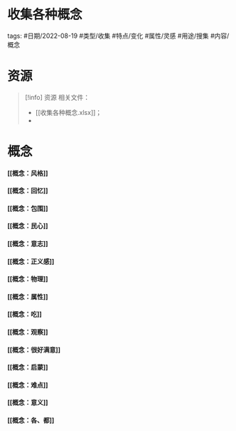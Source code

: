 # 收集各种概念

tags: #日期/2022-08-19 #类型/收集 #特点/变化 #属性/灵感 #用途/搜集 #内容/概念 


# 资源 

> [!info] 资源
> 相关文件：
> - [[收集各种概念.xlsx]]；
> - 

# 概念

#### [[概念：风格]]

#### [[概念：回忆]]

#### [[概念：包围]]

#### [[概念：民心]]

#### [[概念：意志]]

#### [[概念：正义感]]

#### [[概念：物理]]

#### [[概念：属性]]

#### [[概念：吃]]

#### [[概念：观察]]

#### [[概念：很好满意]]

#### [[概念：启蒙]]

#### [[概念：难点]]

#### [[概念：意义]]

#### [[概念：各、都]]





